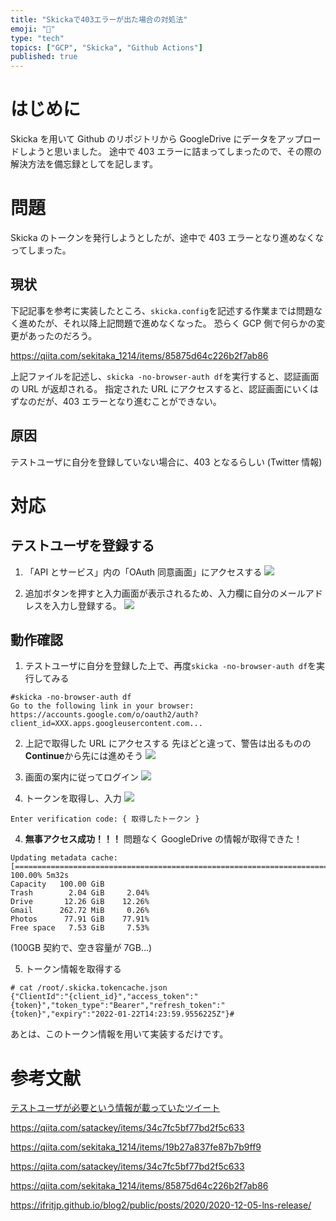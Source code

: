 ```yaml
---
title: "Skickaで403エラーが出た場合の対処法"
emoji: "🌟"
type: "tech"
topics: ["GCP", "Skicka", "Github Actions"]
published: true
---
```


# はじめに

Skicka を用いて Github のリポジトリから GoogleDrive にデータをアップロードしようと思いました。
途中で 403 エラーに詰まってしまったので、その際の解決方法を備忘録としてを記します。

# 問題

Skicka のトークンを発行しようとしたが、途中で 403 エラーとなり進めなくなってしまった。

## 現状

下記記事を参考に実装したところ、`skicka.config`を記述する作業までは問題なく進めたが、それ以降上記問題で進めなくなった。
恐らく GCP 側で何らかの変更があったのだろう。

https://qiita.com/sekitaka_1214/items/85875d64c226b2f7ab86

上記ファイルを記述し、`skicka -no-browser-auth df`を実行すると、認証画面の URL が返却される。
指定された URL にアクセスすると、認証画面にいくはずなのだが、403 エラーとなり進むことができない。

## 原因

テストユーザに自分を登録していない場合に、403 となるらしい (Twitter 情報)

# 対応

## テストユーザを登録する

1. 「API とサービス」内の「OAuth 同意画面」にアクセスする
   ![](/images/skicka-403-error/skicka-gcp-sidemenu.png)

2. 追加ボタンを押すと入力画面が表示されるため、入力欄に自分のメールアドレスを入力し登録する。
   ![](/images/skicka-403-error/skicka-gcp-add-user.png)

## 動作確認

1. テストユーザに自分を登録した上で、再度`skicka -no-browser-auth df`を実行してみる

```shell
#skicka -no-browser-auth df
Go to the following link in your browser:
https://accounts.google.com/o/oauth2/auth?client_id=XXX.apps.googleusercontent.com...
```

2. 上記で取得した URL にアクセスする
   先ほどと違って、警告は出るものの**Continue**から先には進めそう
   ![](/images/skicka-403-error/skicka-attention-safe.png)

3. 画面の案内に従ってログイン
   ![](/images/skicka-403-error/skicka-ask-account.png)

4. トークンを取得し、入力
   ![](/images/skicka-403-error/skicka-return-token.png)

```shell
Enter verification code: { 取得したトークン }
```

4. **無事アクセス成功！！！**
   問題なく GoogleDrive の情報が取得できた！

```shell
Updating metadata cache: [=======================================================================] 100.00% 5m32s
Capacity   100.00 GiB
Trash        2.04 GiB     2.04%
Drive       12.26 GiB    12.26%
Gmail      262.72 MiB     0.26%
Photos      77.91 GiB    77.91%
Free space   7.53 GiB     7.53%
```

(100GB 契約で、空き容量が 7GB...)

5. トークン情報を取得する

```shell
# cat /root/.skicka.tokencache.json
{"ClientId":"{client_id}","access_token":"{token}","token_type":"Bearer","refresh_token":"{token}","expiry":"2022-01-22T14:23:59.9556225Z"}#
```

あとは、このトークン情報を用いて実装するだけです。

# 参考文献

[テストユーザが必要という情報が載っていたツイート](https://twitter.com/mushroom080/status/1403796268644585472?s=20)

https://qiita.com/satackey/items/34c7fc5bf77bd2f5c633

https://qiita.com/sekitaka_1214/items/19b27a837fe87b7b9ff9

https://qiita.com/satackey/items/34c7fc5bf77bd2f5c633

https://qiita.com/sekitaka_1214/items/85875d64c226b2f7ab86

https://ifritjp.github.io/blog2/public/posts/2020/2020-12-05-lns-release/

